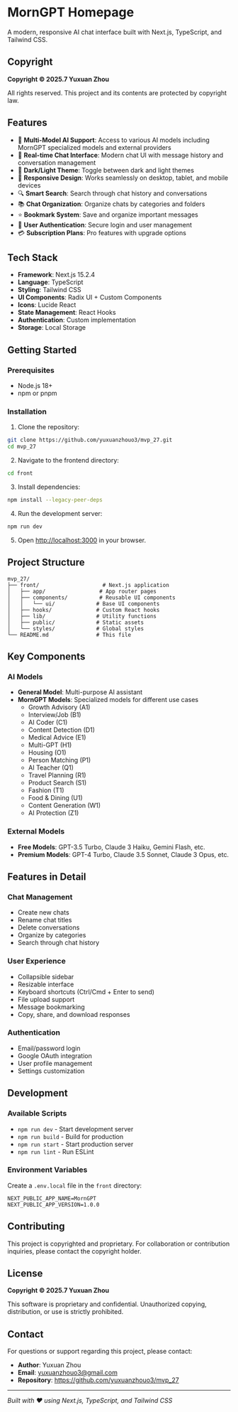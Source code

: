 # MornGPT Homepage

A modern, responsive AI chat interface built with Next.js, TypeScript, and Tailwind CSS.

## Copyright

**Copyright © 2025.7 Yuxuan Zhou**

All rights reserved. This project and its contents are protected by copyright law.

## Features

- 🤖 **Multi-Model AI Support**: Access to various AI models including MornGPT specialized models and external providers
- 💬 **Real-time Chat Interface**: Modern chat UI with message history and conversation management
- 🎨 **Dark/Light Theme**: Toggle between dark and light themes
- 📱 **Responsive Design**: Works seamlessly on desktop, tablet, and mobile devices
- 🔍 **Smart Search**: Search through chat history and conversations
- 📚 **Chat Organization**: Organize chats by categories and folders
- ⭐ **Bookmark System**: Save and organize important messages
- 🔐 **User Authentication**: Secure login and user management
- 💳 **Subscription Plans**: Pro features with upgrade options

## Tech Stack

- **Framework**: Next.js 15.2.4
- **Language**: TypeScript
- **Styling**: Tailwind CSS
- **UI Components**: Radix UI + Custom Components
- **Icons**: Lucide React
- **State Management**: React Hooks
- **Authentication**: Custom implementation
- **Storage**: Local Storage

## Getting Started

### Prerequisites

- Node.js 18+ 
- npm or pnpm

### Installation

1. Clone the repository:
```bash
git clone https://github.com/yuxuanzhouo3/mvp_27.git
cd mvp_27
```

2. Navigate to the frontend directory:
```bash
cd front
```

3. Install dependencies:
```bash
npm install --legacy-peer-deps
```

4. Run the development server:
```bash
npm run dev
```

5. Open [http://localhost:3000](http://localhost:3000) in your browser.

## Project Structure

```
mvp_27/
├── front/                    # Next.js application
│   ├── app/                 # App router pages
│   ├── components/          # Reusable UI components
│   │   └── ui/             # Base UI components
│   ├── hooks/              # Custom React hooks
│   ├── lib/                # Utility functions
│   ├── public/             # Static assets
│   └── styles/             # Global styles
└── README.md               # This file
```

## Key Components

### AI Models
- **General Model**: Multi-purpose AI assistant
- **MornGPT Models**: Specialized models for different use cases
  - Growth Advisory (A1)
  - Interview/Job (B1)
  - AI Coder (C1)
  - Content Detection (D1)
  - Medical Advice (E1)
  - Multi-GPT (H1)
  - Housing (O1)
  - Person Matching (P1)
  - AI Teacher (Q1)
  - Travel Planning (R1)
  - Product Search (S1)
  - Fashion (T1)
  - Food & Dining (U1)
  - Content Generation (W1)
  - AI Protection (Z1)

### External Models
- **Free Models**: GPT-3.5 Turbo, Claude 3 Haiku, Gemini Flash, etc.
- **Premium Models**: GPT-4 Turbo, Claude 3.5 Sonnet, Claude 3 Opus, etc.

## Features in Detail

### Chat Management
- Create new chats
- Rename chat titles
- Delete conversations
- Organize by categories
- Search through chat history

### User Experience
- Collapsible sidebar
- Resizable interface
- Keyboard shortcuts (Ctrl/Cmd + Enter to send)
- File upload support
- Message bookmarking
- Copy, share, and download responses

### Authentication
- Email/password login
- Google OAuth integration
- User profile management
- Settings customization

## Development

### Available Scripts

- `npm run dev` - Start development server
- `npm run build` - Build for production
- `npm run start` - Start production server
- `npm run lint` - Run ESLint

### Environment Variables

Create a `.env.local` file in the `front` directory:

```env
NEXT_PUBLIC_APP_NAME=MornGPT
NEXT_PUBLIC_APP_VERSION=1.0.0
```

## Contributing

This project is copyrighted and proprietary. For collaboration or contribution inquiries, please contact the copyright holder.

## License

**Copyright © 2025.7 Yuxuan Zhou**

This software is proprietary and confidential. Unauthorized copying, distribution, or use is strictly prohibited.

## Contact

For questions or support regarding this project, please contact:
- **Author**: Yuxuan Zhou
- **Email**: yuxuanzhouo3@gmail.com
- **Repository**: https://github.com/yuxuanzhouo3/mvp_27

---

*Built with ❤️ using Next.js, TypeScript, and Tailwind CSS* 
